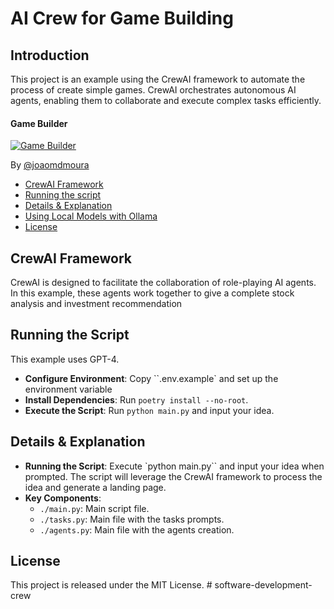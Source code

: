 # AI Crew for Game Building
## Introduction
This project is an example using the CrewAI framework to automate the process of create simple games. CrewAI orchestrates autonomous AI agents, enabling them to collaborate and execute complex tasks efficiently.

#### Game Builder
[![Game Builder](https://img.youtube.com/vi/g1AQxvR7Vsg/0.jpg)](https://www.youtube.com/watch?v=g1AQxvR7Vsg "Game Builder")

By [@joaomdmoura](https://x.com/joaomdmoura)

- [CrewAI Framework](#crewai-framework)
- [Running the script](#running-the-script)
- [Details & Explanation](#details--explanation)
- [Using Local Models with Ollama](#using-local-models-with-ollama)
- [License](#license)

## CrewAI Framework
CrewAI is designed to facilitate the collaboration of role-playing AI agents. In this example, these agents work together to give a complete stock analysis and investment recommendation

## Running the Script
This example uses GPT-4.

- **Configure Environment**: Copy ``.env.example` and set up the environment variable
- **Install Dependencies**: Run `poetry install --no-root`.
- **Execute the Script**: Run `python main.py` and input your idea.

## Details & Explanation
- **Running the Script**: Execute `python main.py`` and input your idea when prompted. The script will leverage the CrewAI framework to process the idea and generate a landing page.
- **Key Components**:
  - `./main.py`: Main script file.
  - `./tasks.py`: Main file with the tasks prompts.
  - `./agents.py`: Main file with the agents creation.

## License
This project is released under the MIT License.
#   s o f t w a r e - d e v e l o p m e n t - c r e w  
 